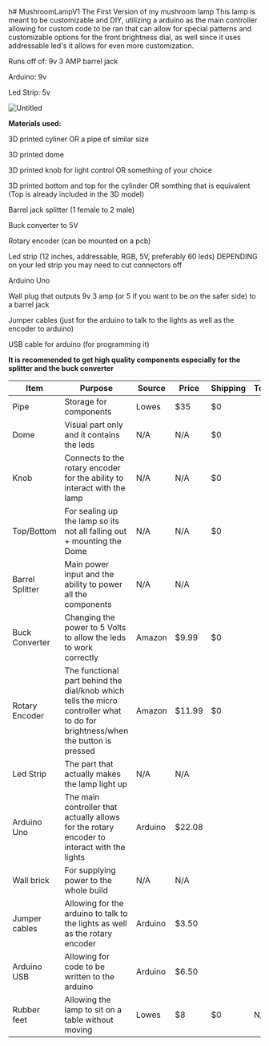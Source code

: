 h# MushroomLampV1
The First Version of my mushroom lamp
This lamp is meant to be customizable and DIY, utilizing a arduino as the main controller allowing for custom code to be ran that can allow for special patterns and customizable options for the front brightness dial, as well since it uses addressable led's it allows for even more customization.

Runs off of: 9v 3 AMP barrel jack

Arduino: 9v

Led Strip: 5v

![Untitled](https://github.com/user-attachments/assets/47a2e66f-97d6-46ff-b654-8348a965a057)

**Materials used:**

3D printed cyliner OR a pipe of similar size

3D printed dome

3D printed knob for light control OR something of your choice

3D printed bottom and top for the cylinder OR somthing that is equivalent (Top is already included in the 3D model)

Barrel jack splitter (1 female to 2 male)

Buck converter to 5V

Rotary encoder (can be mounted on a pcb)

Led strip (12 inches, addressable, RGB, 5V, preferably 60 leds) DEPENDING on your led strip you may need to cut connectors off

Arduino Uno

Wall plug that outputs 9v 3 amp (or 5 if you want to be on the safer side) to a barrel jack

Jumper cables (just for the arduino to talk to the lights as well as the encoder to arduino)

USB cable for arduino (for programming it)

**It is recommended to get high quality components especially for the splitter and the buck converter**

|     Item      |                                                        Purpose                                                               |     Source    |     Price     |    Shipping    |    Total+Tax   |
| ------------- | ---------------------------------------------------------------------------------------------------------------------------- | ------------- | ------------- | -------------- | -------------- |
|Pipe           |Storage for components                                                                                                        |Lowes          |$35            |      $0        |                |
|Dome           |Visual part only and it contains the leds                                                                                     |N/A            |N/A            |      $0        |                |
|Knob           |Connects to the rotary encoder for the ability to interact with the lamp                                                      |N/A            |N/A            |      $0        |                |
|Top/Bottom     |For sealing up the lamp so its not all falling out + mounting the Dome                                                        |N/A            |N/A            |      $0        |                |
|Barrel Splitter|Main power input and the ability to power all the components                                                                  |N/A            |N/A            |                |                |
|Buck Converter |Changing the power to 5 Volts to allow the leds to work correctly                                                             |Amazon         |$9.99          |      $0        |                |
|Rotary Encoder |The functional part behind the dial/knob which tells the micro controller what to do for brightness/when the button is pressed|Amazon         |$11.99         |      $0        |                |
|Led Strip      |The part that actually makes the lamp light up                                                                                |N/A            |N/A            |                |                |
|Arduino Uno    |The main controller that actually allows for the rotary encoder to interact with the lights                                   |Arduino        |$22.08         |                |                |
|Wall brick     |For supplying power to the whole build                                                                                        |N/A            |N/A            |                |                |
|Jumper cables  |Allowing for the arduino to talk to the lights as well as the rotary encoder                                                  |Arduino        |$3.50          |                |                |
|Arduino USB    |Allowing for code to be written to the arduino                                                                                |Arduino        |$6.50          |                |                |
|Rubber feet    |Allowing the lamp to sit on a table without moving                                                                            |Lowes          |$8             |      $0        |       N/A      |
